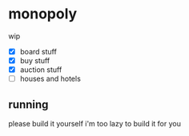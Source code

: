 # monopoly

wip
- [x] board stuff
- [x] buy stuff
- [x] auction stuff
- [ ] houses and hotels

## running
please build it yourself i'm too lazy to build it for you
